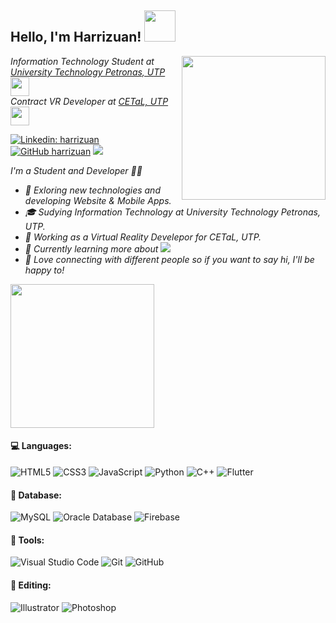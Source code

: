 <h2> Hello, I'm Harrizuan! <img src="https://thumbs.gfycat.com/IllustriousFoolishBlackpanther-max-1mb.gif" width="50"></h2>
<img align='right' src="https://media.giphy.com/media/M9gbBd9nbDrOTu1Mqx/giphy.gif" width="230">
<p><em>Information Technology Student at <a href="https://www.utp.edu.my/Pages/Home.aspx">University Technology Petronas, UTP</a><img src="https://media.giphy.com/media/fYSnHlufseco8Fh93Z/giphy.gif" width="30"></br>Contract VR Developer at <a href="http://cetal.utp.edu.my/">CETaL, UTP</a><img src="https://media.giphy.com/media/WUlplcMpOCEmTGBtBW/giphy.gif" width="30"> 
</em></p>

[![Linkedin: harrizuan](https://img.shields.io/badge/-harrizuan-blue?style=flat-square&logo=Linkedin&logoColor=white&link=https://www.linkedin.com/in/harrizuan/)](https://www.linkedin.com/in/harrizuan/)
[![GitHub harrizuan](https://img.shields.io/github/followers/harrizuan?label=follow&style=social)](https://github.com/harrizuan)
![](https://visitor-badge.glitch.me/badge?page_id=harrizuan.harrizuan)

<p><em> I'm a Student and Developer 🐱‍💻
 
- 🤔 Exloring new technologies and developing Website & Mobile Apps.
- 🎓 Sudying Information Technology at University Technology Petronas, UTP.
- 💼 Working as a Virtual Reality Develepor for CETaL, UTP.
- 🌱 Currently learning more about <img src="https://img.shields.io/badge/-Flutter-3a495d?style=flat&logo=flutter&logoColor=67b7f7">
- 💬 Love connecting with different people so if you want to say hi, I'll be happy to!</em></p>
 
<img align='center' src="https://i2.wp.com/allhtaccess.info/wp-content/uploads/2018/03/programming.gif?fit=1281%2C716&ssl=1" width="230">

#### 💻 Languages:
![HTML5](https://img.shields.io/badge/-HTML5-E34F26?style=flat&logo=html5&logoColor=white)
![CSS3](https://img.shields.io/badge/-CSS3-1572B6?style=flat&logo=css3&logoColor=white)
![JavaScript](https://img.shields.io/badge/-JavaScript-eed718?style=flat&logo=javascript&logoColor=fffff)
![Python](https://img.shields.io/badge/-Python-black?style=flat&logo=python&logoColor=white)
![C++](https://img.shields.io/badge/-C%20&%20C++-659ad2?style=flat&logo=c%2B%2B&logoColor=ffffff)
![Flutter](https://img.shields.io/badge/-Flutter-3a495d?style=flat&logo=flutter&logoColor=67b7f7)
    
#### 📅 Database:
![MySQL](https://img.shields.io/badge/-MySQL-333333?style=flat&logo=mysql)
![Oracle Database](http://img.shields.io/badge/-Oracle-DD0031?style=flat-square&logo=oracle)
![Firebase](https://img.shields.io/badge/-Firebase-FFA611?style=flat&logo=firebase&logoColor=FFFFFF)
   
#### 🔧 Tools:
![Visual Studio Code](http://img.shields.io/badge/-VS%20Code-007ACC?style=flat&logo=visual%20studio%20code&logoColor=white)
![Git](http://img.shields.io/badge/-Git-F1502F?style=flat&logo=git&logoColor=FFFFFF)
![GitHub](http://img.shields.io/badge/-Github-000000?style=flat&logo=github&logoColor=FFFFFF)

#### 🎥 Editing:
![Illustrator](https://aleen42.github.io/badges/src/illustrator.svg)
![Photoshop](https://aleen42.github.io/badges/src/photoshop.svg)
